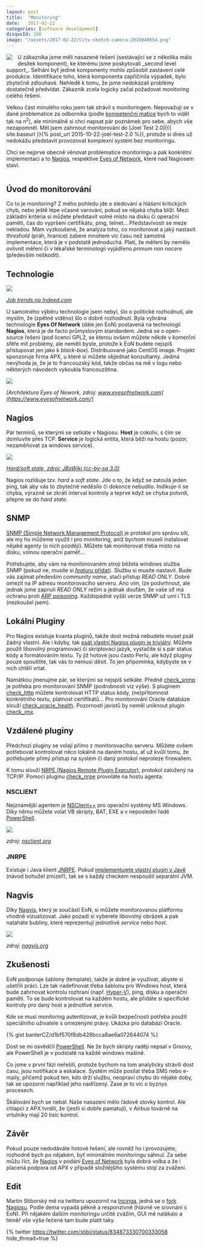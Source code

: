 ```yaml
---
layout: post
title:  "Monitoring"
date:   2017-02-22
categories: [software development]
disqusId: 186
image: "/assets/2017-02-22/Cctv-sketch-camera-2016040654.png"
---
```


<div style="float: left; margin: 0 1em 1em 0; text-align: center;"><img src="/assets/2017-02-22/Cctv-sketch-camera-2016040654.png" /></div>
U zákazníka jsme měli nasazené řešení (sestávající se z několika málo desítek komponent), ke kterému jsme poskytovali _second level support_. Selhání byť jediné komponenty mohlo způsobit zastavení celé produkce. Identifikace toho, která komponenta zapříčinila výpadek, bylo zbytečně zdlouhavé. Nehledě k tomu, že jsme nedokázali problémy dostatečně předvídat. Zákazník zcela logicky začal požadovat monitoring celého řešení.

Velkou část minulého roku jsem tak strávil s monitoringem. Nepovažuji se v dané problematice za odborníka (podle [kompetenční matice](http://sijinjoseph.com/programmer-competency-matrix/) bych to viděl tak na n<sup>2</sup>), ale minimálně si chci napsat pár poznámek pro sebe, abych vše nezapomněl. Měl jsem zahrnout monitorování do [Joel Test 2.0]({{ site.baseurl }}{% post_url 2015-10-22-joel-test-2.0 %}), protože si dnes už nedokážu představit provozovat komplexní systém bez monitoringu.

Chci se nejprve obecně věnovat problematice monitoringu a pak konkrétní implementaci a to [Nagios](https://www.nagios.org/), respektive [Eyes of Network](https://www.eyesofnetwork.com), které nad Nagiosem staví.

<!--more-->

<div style="clear:both"></div>

Úvod do monitorování
------
Co to je monitoring? Z mého pohledu jde o sledování a hlášení kritických chyb, nebo ještě lépe včasné varování, pokud se nějaká chyba blíží. Mezi základní kritéria si můžete představit volné místo na disku či operační paměti, čas do vypršení certifikátu, ping, telnet... Představivosti se meze nekladou. Mám vyzkoušené, že analýza toho, co monitorovat a jaký nastavit _threshold_ (práh, hranice) zabere mnohem víc času než samotná implementace, která je v podstatě jednoduchá. Platí, že měření by nemělo ovlivnit měření či v lékařské terminologii vyjádřeno _primum non nocere_ (především neškodit).

Technologie
------

![](/assets/2017-02-22/monitoring_job_trends.png)

_[Job trends na Indeed.com](https://www.indeed.com/jobtrends/q-nagios-q-zabbix-q-solarwinds.html)_

U samotného výběru technologie jsem nebyl, šlo o politické rozhodnutí, ale myslím, že (zpětně viděno) šlo o dobré rozhodnutí. Byla vybrána technologie __Eyes Of Network__ (dále jen EoN) postavená na technologii __Nagios__, která je de facto průmyslovým standardem. Jedná se o open-source řešení (pod licencí GPL2, se kterou ovšem můžete někde v komerční sféře mít problémy, ale neměli byste, protože k EoN budete nejspíš přistupovat jen jako k _black-box_). Distribuované jako CentOS image. Projekt sponzoruje firma APX, u které si můžete objednat konzultanty. Jediná nevýhoda je, že je to francouzský kód, takže občas na mě v logu nebo některých návodech vykoukla francouzština.

![](/assets/2017-02-22/EysOfNetwork_architecture.png)

_[Architektura Eyes of Nework, zdroj: www.eyesofnetwork.com](https://www.eyesofnetwork.com/)_

Nagios
------

Pár termínů, se kterými se setkáte v Nagiosu. __Host__ je cokoliv, s čím se domluvíte přes TCP. __Service__ je logická entita, která běží na hostu (pozor, nezaměňovat za windows service).

![](/assets/2017-02-22/nagios_hard_soft_state.png)

_[Hard/soft state, zdroj: JBsWiki (cc-by-sa 3.0)](http://www.jbackes.de/wiki/doku.php?id=nagios_mit_dynamischem_check-intervall)_

Nagios rozlišuje tzv. _hard_ a _soft state_. Jde o to, že když se zatoulá jeden ping, tak aby vás to zbytečně neděsilo či dokonce nebudilo. Indikuje-li se chyba, výrazně se zkrátí interval kontroly a teprve když se chyba potvrdí, přepne se do _hard state_.

SNMP
------

[SNMP (Simple Network Management Protocol)](https://cs.wikipedia.org/wiki/Simple_Network_Management_Protocol) je protokol pro správu sítí, ale my ho můžeme využít i pro monitoring, aniž bychom museli instalovat nějaké agenty (o nich později). Můžete tak monitorovat třeba místo na disku, volnou operační paměť...

Potřebujete, aby vám na monitorovaném stroji běžela windows služba SNMP (pokud ne, musíte si [_featuru_ přidat](http://www.ireasoning.com/articles/setup_snmp_service.php)). Službu si musíte nastavit. Bude vás zajímat především _community name_, stačí přístup _READ ONLY_. Dobré omezit na IP adresu monitorovacího serveru. Ano vím, lze podvrhnout, ale jednak jsme zapnuli _READ ONLY_ režim a jednak doufám, že vaše síť má ochranu proti [ARP poisoning](https://cs.wikipedia.org/wiki/ARP_spoofing). Každopádně vyšší verze SNMP už umí i TLS (nezkoušel jsem).

Lokální Pluginy
------

Pro Nagios existuje kvanta pluginů, takže dost možná nebudete muset psát žádný vlastní. Ale i kdyby, tak [psát vlastní Nagios plugin je triviální](https://nagios-plugins.org/doc/guidelines.html). Můžete použít libovolný programovací či skriptovací jazyk, vystačíte si s pár status kódy a formátováním textu. Ty již hotové jsou často Perlu, ale když pluginy pouze spouštíte, tak vás to nemusí děsit. To jen připomínka, kdybyste se v nich chtěli vrtat. 

Namátkou jmenujme pár, se kterými se nejspíš setkáte. Předně
[check_snmp](https://www.monitoring-plugins.org/doc/man/check_snmp.html) je potřeba pro monitorování SNMP (podrobnosti viz výše). S pluginem [check_http](https://www.monitoring-plugins.org/doc/man/check_http.html) můžete kontrolovat HTTP status kódy, (ne)přítomnost konkrétního textu, platnost certifikátů... Pro monitorování Oracle databáze slouží [check_oracle_health](https://exchange.nagios.org/directory/Plugins/Databases/Oracle/check_oracle_health/details). Pozornosti javistů by neměl uniknout plugin [check_jmx](https://exchange.nagios.org/directory/Plugins/Java-Applications-and-Servers/check_jmx/details).

Vzdálené pluginy
------

Předchozí pluginy se volají přímo z monitorovacího serveru. Můžete ovšem potřebovat kontrolovat něco lokálně na daném hostu, ať už kvůli tomu, že potřebujete přímý přístup na systém či daný protokol neproleze firewallem.

K tomu slouží [NRPE (Nagios Remote Plugin Executor)](https://exchange.nagios.org/directory/Addons/Monitoring-Agents/NRPE--2D-Nagios-Remote-Plugin-Executor/details),
protokol založený na TCP/IP. Pomocí pluginu [check_nrpe](https://exchange.nagios.org/directory/Addons/Monitoring-Agents/NRPE--2D-Nagios-Remote-Plugin-Executor/details) provoláte na hostu agenta.

### NSCLIENT

Nejznámější agentem je [NSClient++](https://www.nsclient.org/) pro operační systémy MS Windows. Díky němu můžete volat VB skripty, BAT, EXE a v neposlední řadě [PowerShell](https://cs.wikipedia.org/wiki/Windows_PowerShell).

![](/assets/2017-02-22/nsclient.png)

_zdroj: [nsclient.org](https://docs.nsclient.org/tutorial/)_

### JNRPE

Existuje i Java klient [JNRPE](http://www.jnrpe.it/). Pokud [implementujete vlastní plugin v Javě](http://www.jnrpe.it/cms/index.php/tutorials/nagios/jnrpe/7-creating-plugins-with-java-part1) (návod bohužel zmizel!), tak se s každý checkem nespouští separátní JVM.

Nagvis
------
Díky [Nagvis](https://www.nagvis.org/), který je součástí EoN, si můžete monitorovanou platformu vhodně vizualizovat. Jako pozadí si vyberete libovolný obrázek a pak nataháte bubliny, které reprezentují jednotlivé _service_ nebo _host_.

![](/assets/2017-02-22/nagvis.jpg)

_zdroj: [nagvis.org](https://www.nagvis.org/screenshots)_

Zkušenosti
------

EoN podporuje šablony (template), takže je dobré je využívat, abyste si ušetřili práci. Lze tak nadefinovat třeba šablonu pro Windows host, která bude zahrnovat kontrolu rozhraní (např. [Hyper-V](https://cs.wikipedia.org/wiki/Hyper-V)), ping, disku a operační paměti. To se bude kontrolovat na každém hostu, ale přidáte si specifické kontroly pro daný host a jednotlivé service. 

Kde se musí monitoring autentizovat, je kvůli bezpečnosti potřeba použít speciálního uživatele s omezenými právy. Ukázka pro databázi Oracle.
 
{% gist banterCZ/d1bf570f8db428bcca8ae6a072644074 %}

Dost se mi osvědčil [PowerShell](https://cs.wikipedia.org/wiki/Windows_PowerShell). Ne že bych skripty raději nepsal v Groovy, ale PowerShell je v podstatě na každé windows mašině.

Co jsme v první fázi neřešili, protože bychom na tom analyticky strávili dost času, jsou notifikace a eskalace. Systém může posílat třeba SMS nebo e-maily, přičemž pokud ten, kdo drží službu, neopraví chybu do nějaké doby, tak se upozorní například jeho nadřízený. Zase je to víc o byznys procesech. 

Škálování bych se nebál. Naše nasazení mělo řádově stovky kontrol. Ale chlapci z APX tvrdili, že (jestli si dobře pamatuji), v Airbus továrně na vrtulníky mají 20 tisíc kontrol.

Závěr
------

Pokud pouze nedodáváte hotové řešení, ale rovněž ho i provozujete, rozhodně bych po nějakém, byť minimálním monitoringu sáhnul. Za sebe můžu říct, že [Nagios](https://www.nagios.org/) v podání [Eyes of Network](https://www.eyesofnetwork.com/) byla dobrá volba a že i placená podpora od APX v případě složitějšího systému stojí za zvážení.

Edit
------

Martin Stiborský mě na twitteru upozornil na [Incinga](https://www.icinga.com/), jedná se o [fork Nagiosu](http://freesoftwaremagazine.com/articles/nagios_and_icinga/). Podle dema vypadá pěkně a responzivně (hlavně ve srovnání s EoN). Při nějakém dalším monitoringu určitě zvážím, GUI mě nalákalo a téměř vše výše řečené tam bude platit taky.

{% twitter https://twitter.com/stibi/status/834873330700333058 hide_thread=true %}